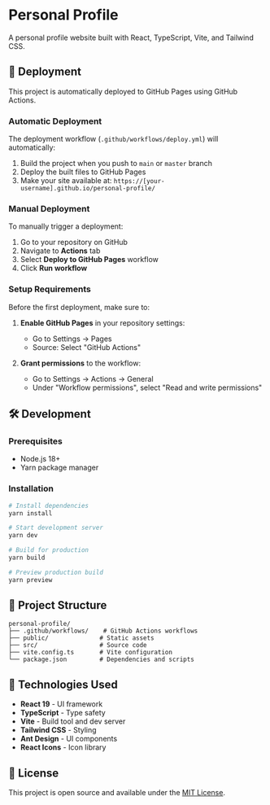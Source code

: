 # Personal Profile

A personal profile website built with React, TypeScript, Vite, and Tailwind CSS.

## 🚀 Deployment

This project is automatically deployed to GitHub Pages using GitHub Actions.

### Automatic Deployment

The deployment workflow (`.github/workflows/deploy.yml`) will automatically:

1. Build the project when you push to `main` or `master` branch
2. Deploy the built files to GitHub Pages
3. Make your site available at: `https://[your-username].github.io/personal-profile/`

### Manual Deployment

To manually trigger a deployment:

1. Go to your repository on GitHub
2. Navigate to **Actions** tab
3. Select **Deploy to GitHub Pages** workflow
4. Click **Run workflow**

### Setup Requirements

Before the first deployment, make sure to:

1. **Enable GitHub Pages** in your repository settings:
   - Go to Settings → Pages
   - Source: Select "GitHub Actions"

2. **Grant permissions** to the workflow:
   - Go to Settings → Actions → General
   - Under "Workflow permissions", select "Read and write permissions"

## 🛠️ Development

### Prerequisites

- Node.js 18+
- Yarn package manager

### Installation

```bash
# Install dependencies
yarn install

# Start development server
yarn dev

# Build for production
yarn build

# Preview production build
yarn preview
```

## 📁 Project Structure

```
personal-profile/
├── .github/workflows/    # GitHub Actions workflows
├── public/              # Static assets
├── src/                 # Source code
├── vite.config.ts       # Vite configuration
└── package.json         # Dependencies and scripts
```

## 🎨 Technologies Used

- **React 19** - UI framework
- **TypeScript** - Type safety
- **Vite** - Build tool and dev server
- **Tailwind CSS** - Styling
- **Ant Design** - UI components
- **React Icons** - Icon library

## 📝 License

This project is open source and available under the [MIT License](LICENSE).

